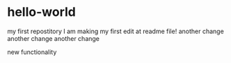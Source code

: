 # hello-world
my first repostitory
I am making my first edit at readme file!
another change
another change
another change

new functionality
